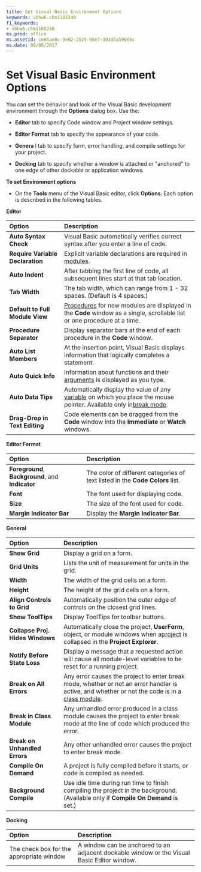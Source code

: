 ```yaml
---
title: Set Visual Basic Environment Options
keywords: vbhw6.chm1105240
f1_keywords:
- vbhw6.chm1105240
ms.prod: office
ms.assetid: ce85ae8c-9e02-2525-98e7-403d5a590d6c
ms.date: 06/08/2017
---
```



# Set Visual Basic Environment Options

You can set the behavior and look of the Visual Basic development environment through the  **Options** dialog box. Use the:



-  **Editor** tab to specify Code window and Project window settings.
    
-  **Editor Format** tab to specify the appearance of your code.
    
-  **Genera** l tab to specify form, error handling, and compile settings for your project.
    
-  **Docking** tab to specify whether a window is attached or "anchored" to one edge of other dockable or application windows.
    

 **To set Environment options**


- On the  **Tools** menu of the Visual Basic editor, click **Options**. Each option is described in the following tables.
    

 **Editor**


|**Option**|**Description**|
|:-----|:-----|
|**Auto Syntax Check**|Visual Basic automatically verifies correct syntax after you enter a line of code.|
|**Require Variable Declaration**|Explicit variable declarations are required in [modules](../Glossary/vbe-glossary.md#module).|
|**Auto Indent**|After tabbing the first line of code, all subsequent lines start at that tab location.|
|**Tab Width**|The tab width, which can range from 1 - 32 spaces. (Default is 4 spaces.)|
|**Default to Full Module View**|[Procedures](../Glossary/vbe-glossary.md#procedure) for new modules are displayed in the **Code** window as a single, scrollable list or one procedure at a time.|
|**Procedure Separator**|Display separator bars at the end of each procedure in the  **Code** window.|
|**Auto List Members**|At the insertion point, Visual Basic displays information that logically completes a statement.|
|**Auto Quick Info**|Information about functions and their [arguments](../Glossary/vbe-glossary.md#argument) is displayed as you type.|
|**Auto Data Tips**|Automatically display the value of any [variable](../Glossary/vbe-glossary.md#variable) on which you place the mouse pointer. Available only in[break mode](../Glossary/vbe-glossary.md#break-mode).|
|**Drag-Drop in Text Editing**|Code elements can be dragged from the  **Code** window into the **Immediate** or **Watch** windows.|

 **Editor Format**


|**Option**|**Description**|
|:-----|:-----|
|**Foreground**, **Background**, and **Indicator**|The color of different categories of text listed in the  **Code Colors** list.|
|**Font**|The font used for displaying code.|
|**Size**|The size of the font used for code.|
|**Margin Indicator Bar**|Display the  **Margin Indicator Bar**.|

 **General**


|**Option**|**Description**|
|:-----|:-----|
|**Show Grid**|Display a grid on a form.|
|**Grid Units**|Lists the unit of measurement for units in the grid.|
|**Width**|The width of the grid cells on a form.|
|**Height**|The height of the grid cells on a form.|
|**Align Controls to Grid**|Automatically position the outer edge of controls on the closest grid lines.|
|**Show ToolTips**|Display ToolTips for toolbar buttons.|
|**Collapse Proj. Hides Windows**|Automatically close the project,  **UserForm**, object, or module windows when a[project](../Glossary/vbe-glossary.md#project) is collapsed in the **Project Explorer**.|
|**Notify Before State Loss**|Display a message that a requested action will cause all module-level variables to be reset for a running project.|
|**Break on All Errors**|Any error causes the project to enter break mode, whether or not an error handler is active, and whether or not the code is in a [class module](../Glossary/vbe-glossary.md#class-module).|
|**Break in Class Module**|Any unhandled error produced in a class module causes the project to enter break mode at the line of code which produced the error.|
|**Break on Unhandled Errors**|Any other unhandled error causes the project to enter break mode.|
|**Compile On Demand**|A project is fully compiled before it starts, or code is compiled as needed.|
|**Background Compile**|Use idle time during run time to finish compiling the project in the background. (Available only if  **Compile On Demand** is set.)|

 **Docking**


|**Option**|**Description**|
|:-----|:-----|
|The check box for the appropriate window|A window can be anchored to an adjacent dockable window or the Visual Basic Editor window.|

